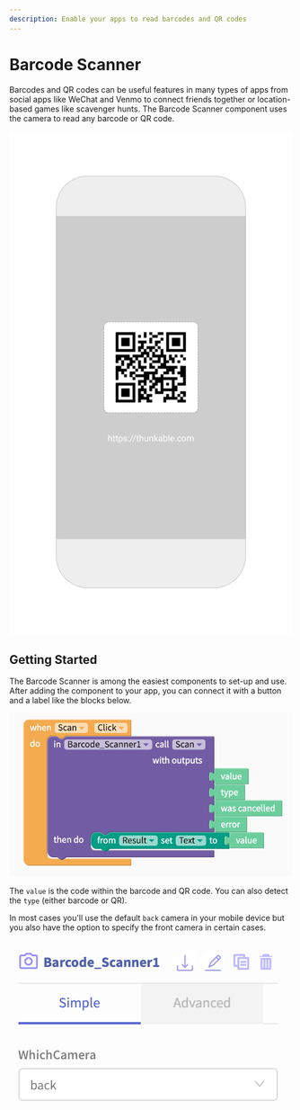 ```yaml
---
description: Enable your apps to read barcodes and QR codes
---
```


# Barcode Scanner

Barcodes and QR codes can be useful features in many types of apps from social apps like WeChat and Venmo to connect friends together or location-based games like scavenger hunts. The Barcode Scanner component uses the camera to read any barcode or QR code.

![](.gitbook/assets/thunkable-play-store-screenshots-1080-x-1920-17.png)

## Getting Started

The Barcode Scanner is among the easiest components to set-up and use. After adding the component to your app, you can connect it with a button and a label like the blocks below.

![](.gitbook/assets/screen-shot-2019-10-24-at-1.39.04-pm.png)

The `value` is the code within the barcode and QR code. You can also detect the `type` \(either barcode or QR\). 

In most cases you'll use the default `back` camera in your mobile device but you also have the option to specify the front camera in certain cases.

![](.gitbook/assets/screen-shot-2019-10-24-at-1.43.37-pm.png)

